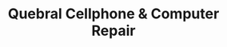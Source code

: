 ---
title: "Quebral Cellphone & Computer Repair"
url: /alaminos/quebral-cellphone-und-computer-repair/
shop: Elektronik
---